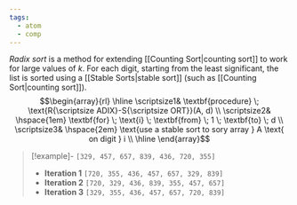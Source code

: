 ```yaml
---
tags:
  - atom
  - comp
---
```

*Radix sort* is a method for extending [[Counting Sort|counting sort]] to work for large values of $k$. For each digit, starting from the least significant, the list is sorted using a [[Stable Sorts|stable sort]] (such as [[Counting Sort|counting sort]]).
$$\begin{array}{rl}
\hline
\scriptsize1& \textbf{procedure} \; \text{R{\scriptsize ADIX}-S{\scriptsize ORT}}(A, d) \\
\scriptsize2& \hspace{1em} \textbf{for} \; \text{i}  \; \textbf{from} \; 1 \; \textbf{to} \; d \\
\scriptsize3& \hspace{2em} \text{use a stable sort to sory array } A \text{ on digit } i \\
\hline
\end{array}$$

> [!example]- `[329, 457, 657, 839, 436, 720, 355]`
> - **Iteration 1**
>   `[720, 355, 436, 457, 657, 329, 839]`
> - **Iteration 2**
>   `[720, 329, 436, 839, 355, 457, 657]`
> - **Iteration 3**
>   `[329, 355, 436, 457, 657, 720, 839]`
